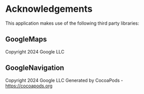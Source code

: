 # Acknowledgements
This application makes use of the following third party libraries:

## GoogleMaps

Copyright 2024 Google LLC

## GoogleNavigation

Copyright 2024 Google LLC
Generated by CocoaPods - https://cocoapods.org
